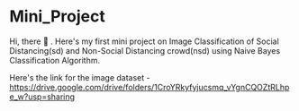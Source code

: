 # Mini_Project

Hi, there 👋 . 
Here's my first mini project on Image Classification of Social Distancing(sd) and Non-Social Distancing crowd(nsd) using Naive Bayes Classification Algorithm.

Here's the link for the image dataset - https://drive.google.com/drive/folders/1CroYRkyfyjucsmq_vYgnCQOZtRLhpe_w?usp=sharing
